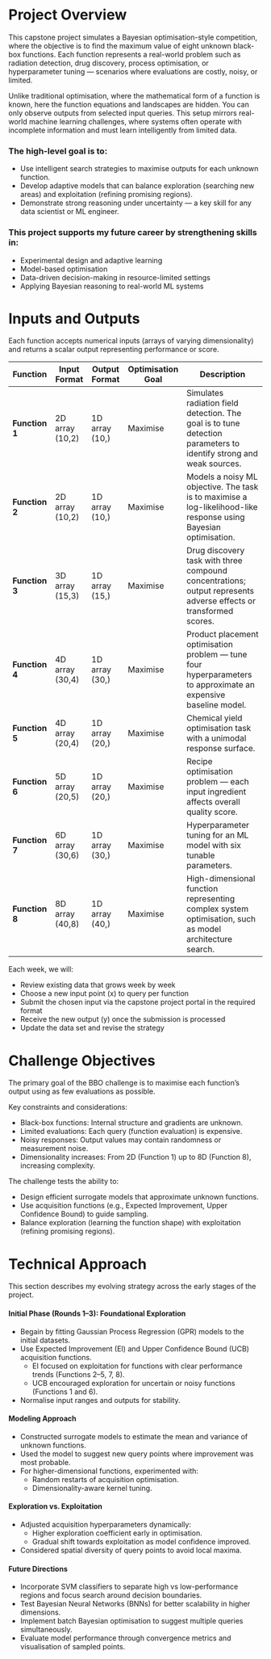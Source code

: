 # Project Overview

This capstone project simulates a Bayesian optimisation-style competition, where the objective is to find the maximum value of eight unknown black-box functions.
Each function represents a real-world problem such as radiation detection, drug discovery, process optimisation, or hyperparameter tuning — scenarios where evaluations are costly, noisy, or limited.

Unlike traditional optimisation, where the mathematical form of a function is known, here the function equations and landscapes are hidden. You can only observe outputs from selected input queries. This setup mirrors real-world machine learning challenges, where systems often operate with incomplete information and must learn intelligently from limited data.

### The high-level goal is to:

- Use intelligent search strategies to maximise outputs for each unknown function.
- Develop adaptive models that can balance exploration (searching new areas) and exploitation (refining promising regions).
- Demonstrate strong reasoning under uncertainty — a key skill for any data scientist or ML engineer.

### This project supports my future career by strengthening skills in:

- Experimental design and adaptive learning
- Model-based optimisation
- Data-driven decision-making in resource-limited settings
- Applying Bayesian reasoning to real-world ML systems

# Inputs and Outputs

Each function accepts numerical inputs (arrays of varying dimensionality) and returns a scalar output representing performance or score.

| Function       | Input Format    | Output Format  | Optimisation Goal | Description                                                                                                        |
| -------------- | --------------- | -------------- | ----------------- | ------------------------------------------------------------------------------------------------------------------ |
| **Function 1** | 2D array (10,2) | 1D array (10,) | Maximise          | Simulates radiation field detection. The goal is to tune detection parameters to identify strong and weak sources. |
| **Function 2** | 2D array (10,2) | 1D array (10,) | Maximise          | Models a noisy ML objective. The task is to maximise a log-likelihood-like response using Bayesian optimisation.   |
| **Function 3** | 3D array (15,3) | 1D array (15,) | Maximise          | Drug discovery task with three compound concentrations; output represents adverse effects or transformed scores.   |
| **Function 4** | 4D array (30,4) | 1D array (30,) | Maximise          | Product placement optimisation problem — tune four hyperparameters to approximate an expensive baseline model.     |
| **Function 5** | 4D array (20,4) | 1D array (20,) | Maximise          | Chemical yield optimisation task with a unimodal response surface.                                                 |
| **Function 6** | 5D array (20,5) | 1D array (20,) | Maximise          | Recipe optimisation problem — each input ingredient affects overall quality score.                                 |
| **Function 7** | 6D array (30,6) | 1D array (30,) | Maximise          | Hyperparameter tuning for an ML model with six tunable parameters.                                                 |
| **Function 8** | 8D array (40,8) | 1D array (40,) | Maximise          | High-dimensional function representing complex system optimisation, such as model architecture search.             |

Each week, we will:
- Review existing data that grows week by week
- Choose a new input point (x) to query per function
- Submit the chosen input via the capstone project portal in the required format
- Receive the new output (y) once the submission is processed
- Update the data set and revise the strategy

# Challenge Objectives

The primary goal of the BBO challenge is to maximise each function’s output using as few evaluations as possible.

Key constraints and considerations:

- Black-box functions: Internal structure and gradients are unknown.
- Limited evaluations: Each query (function evaluation) is expensive.
- Noisy responses: Output values may contain randomness or measurement noise.
- Dimensionality increases: From 2D (Function 1) up to 8D (Function 8), increasing complexity.

The challenge tests the ability to:
- Design efficient surrogate models that approximate unknown functions.
- Use acquisition functions (e.g., Expected Improvement, Upper Confidence Bound) to guide sampling.
- Balance exploration (learning the function shape) with exploitation (refining promising regions).

# Technical Approach

This section describes my evolving strategy across the early stages of the project.

#### Initial Phase (Rounds 1–3): Foundational Exploration
- Begain by fitting Gaussian Process Regression (GPR) models to the initial datasets.
- Use Expected Improvement (EI) and Upper Confidence Bound (UCB) acquisition functions.
  - EI focused on exploitation for functions with clear performance trends (Functions 2–5, 7, 8).
  - UCB encouraged exploration for uncertain or noisy functions (Functions 1 and 6).
- Normalise input ranges and outputs for stability.

#### Modeling Approach
- Constructed surrogate models to estimate the mean and variance of unknown functions.
- Used the model to suggest new query points where improvement was most probable.
- For higher-dimensional functions, experimented with:
  - Random restarts of acquisition optimisation.
  - Dimensionality-aware kernel tuning.

#### Exploration vs. Exploitation
- Adjusted acquisition hyperparameters dynamically:
  - Higher exploration coefficient early in optimisation.
  - Gradual shift towards exploitation as model confidence improved.
- Considered spatial diversity of query points to avoid local maxima.

#### Future Directions
- Incorporate SVM classifiers to separate high vs low-performance regions and focus search around decision boundaries.
- Test Bayesian Neural Networks (BNNs) for better scalability in higher dimensions.
- Implement batch Bayesian optimisation to suggest multiple queries simultaneously.
- Evaluate model performance through convergence metrics and visualisation of sampled points.

